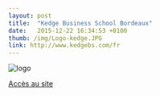 ```yaml
---
layout: post
title:  "Kedge Business School Bordeaux"
date:   2015-12-22 16:34:53 +0100
thumb: /img/Logo-kedge.JPG
link: http://www.kedgebs.com/fr
---
```


![logo]({{page.thumb}})

[Accès au site](http://www.kedgebs.com/fr)